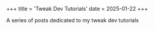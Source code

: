+++
title = 'Tweak Dev Tutorials'
date = 2025-01-22
+++

A series of posts dedicated to my tweak dev tutorials
